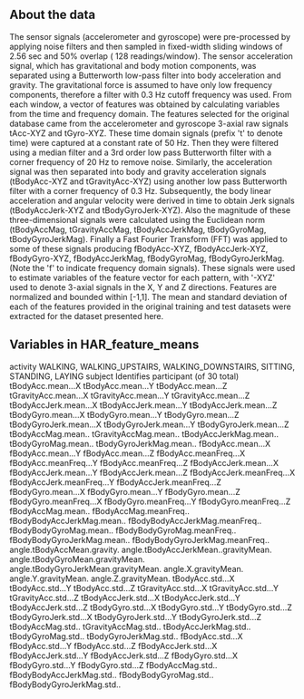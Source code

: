 ## About the data
The sensor signals (accelerometer and gyroscope) were pre-processed by applying noise 
filters and then sampled in fixed-width sliding windows of 2.56 sec and 50% overlap (
128 readings/window). The sensor acceleration signal, which has gravitational and body 
motion components, was separated using a Butterworth low-pass filter into body acceleration
and gravity. The gravitational force is assumed to have only low frequency components, 
therefore a filter with 0.3 Hz cutoff frequency was used. From each window, a vector of 
features was obtained by calculating variables from the time and frequency domain.
The features selected for the original database came from the accelerometer and gyroscope 
3-axial raw signals tAcc-XYZ and tGyro-XYZ. These time domain signals (prefix 't' to denote 
time) were captured at a constant rate of 50 Hz. Then they were filtered using a median 
filter and a 3rd order low pass Butterworth filter with a corner frequency of 20 Hz to 
remove noise. Similarly, the acceleration signal was then separated into body and gravity 
acceleration signals (tBodyAcc-XYZ and tGravityAcc-XYZ) using another low pass Butterworth 
filter with a corner frequency of 0.3 Hz. Subsequently, the body linear acceleration and 
angular velocity were derived in time to obtain Jerk signals (tBodyAccJerk-XYZ and 
tBodyGyroJerk-XYZ). Also the magnitude of these three-dimensional signals were calculated 
using the Euclidean norm (tBodyAccMag, tGravityAccMag, tBodyAccJerkMag, tBodyGyroMag, 
tBodyGyroJerkMag). Finally a Fast Fourier Transform (FFT) was applied to some of these 
signals producing fBodyAcc-XYZ, fBodyAccJerk-XYZ, fBodyGyro-XYZ, fBodyAccJerkMag, fBodyGyroMag, 
fBodyGyroJerkMag. (Note the 'f' to indicate frequency domain signals). These signals were 
used to estimate variables of the feature vector for each pattern, with '-XYZ' used to denote 
3-axial signals in the X, Y and Z directions. Features are normalized and bounded within [-1,1].
The mean and standard deviation of each of the features provided in the original training 
and test datasets were extracted for the dataset presented here. 

## Variables in HAR_feature_means
activity	WALKING, WALKING_UPSTAIRS, WALKING_DOWNSTAIRS, SITTING, STANDING, LAYING
subject		Identifies participant (of 30 total)
tBodyAcc.mean...X
tBodyAcc.mean...Y
tBodyAcc.mean...Z
tGravityAcc.mean...X
tGravityAcc.mean...Y
tGravityAcc.mean...Z
tBodyAccJerk.mean...X
tBodyAccJerk.mean...Y
tBodyAccJerk.mean...Z
tBodyGyro.mean...X
tBodyGyro.mean...Y
tBodyGyro.mean...Z
tBodyGyroJerk.mean...X
tBodyGyroJerk.mean...Y
tBodyGyroJerk.mean...Z
tBodyAccMag.mean..
tGravityAccMag.mean..
tBodyAccJerkMag.mean..
tBodyGyroMag.mean..
tBodyGyroJerkMag.mean..
fBodyAcc.mean...X
fBodyAcc.mean...Y
fBodyAcc.mean...Z
fBodyAcc.meanFreq...X
fBodyAcc.meanFreq...Y
fBodyAcc.meanFreq...Z
fBodyAccJerk.mean...X
fBodyAccJerk.mean...Y
fBodyAccJerk.mean...Z
fBodyAccJerk.meanFreq...X
fBodyAccJerk.meanFreq...Y
fBodyAccJerk.meanFreq...Z
fBodyGyro.mean...X
fBodyGyro.mean...Y
fBodyGyro.mean...Z
fBodyGyro.meanFreq...X
fBodyGyro.meanFreq...Y
fBodyGyro.meanFreq...Z
fBodyAccMag.mean..
fBodyAccMag.meanFreq..
fBodyBodyAccJerkMag.mean..
fBodyBodyAccJerkMag.meanFreq..
fBodyBodyGyroMag.mean..
fBodyBodyGyroMag.meanFreq..
fBodyBodyGyroJerkMag.mean..
fBodyBodyGyroJerkMag.meanFreq..
angle.tBodyAccMean.gravity.
angle.tBodyAccJerkMean..gravityMean.
angle.tBodyGyroMean.gravityMean.
angle.tBodyGyroJerkMean.gravityMean.
angle.X.gravityMean.
angle.Y.gravityMean.
angle.Z.gravityMean.
tBodyAcc.std...X
tBodyAcc.std...Y
tBodyAcc.std...Z
tGravityAcc.std...X
tGravityAcc.std...Y
tGravityAcc.std...Z
tBodyAccJerk.std...X
tBodyAccJerk.std...Y
tBodyAccJerk.std...Z
tBodyGyro.std...X
tBodyGyro.std...Y
tBodyGyro.std...Z
tBodyGyroJerk.std...X
tBodyGyroJerk.std...Y
tBodyGyroJerk.std...Z
tBodyAccMag.std..
tGravityAccMag.std..
tBodyAccJerkMag.std..
tBodyGyroMag.std..
tBodyGyroJerkMag.std..
fBodyAcc.std...X
fBodyAcc.std...Y
fBodyAcc.std...Z
fBodyAccJerk.std...X
fBodyAccJerk.std...Y
fBodyAccJerk.std...Z
fBodyGyro.std...X
fBodyGyro.std...Y
fBodyGyro.std...Z
fBodyAccMag.std..
fBodyBodyAccJerkMag.std..
fBodyBodyGyroMag.std..
fBodyBodyGyroJerkMag.std..

